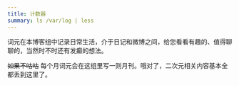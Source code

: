 ```yaml
---
title: 计数器
summary: ls /var/log | less
---
```


词元在本博客组中记录日常生活，介于日记和微博之间，给您看看有趣的、值得聊聊的，当然时不时还有发癫的想法。

~~如果不咕咕~~ 每个月词元会在这组里写一则月刊。哦对了，二次元相关内容基本全都丢到这里了。
